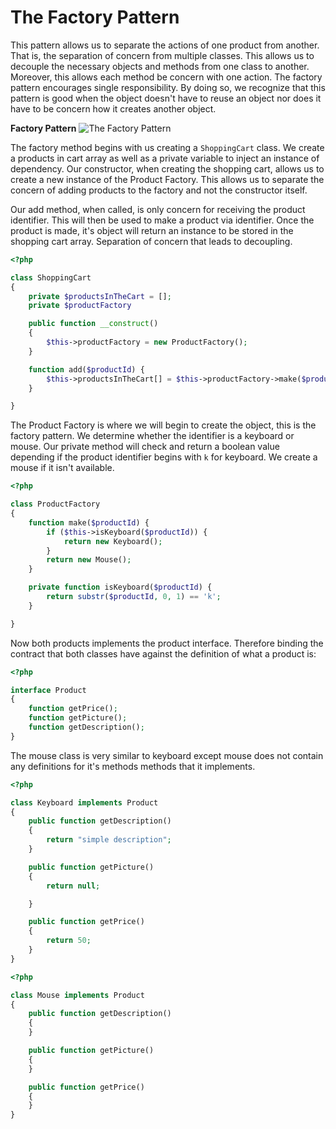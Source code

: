 The Factory Pattern
===================
This pattern allows us to separate the actions of one product from another.
That is, the separation of concern from multiple classes. This allows us to
decouple the necessary objects and methods from one class to another. Moreover,
this allows each method be concern with one action. The factory pattern
encourages single responsibility. By doing so, we recognize that this pattern is
good when the object doesn't have to reuse an object nor does it have to be
concern how it creates another object.

**Factory Pattern**
![The Factory Pattern](https://cdn.rawgit.com/KLVTZ/PHP-Design-Patterns/master/notes/images/04_factory_pattern.svg)

The factory method begins with us creating a `ShoppingCart` class. We create a
products in cart array as well as a private variable to inject an instance of
dependency. Our constructor, when creating the shopping cart, allows us to
create a new instance of the Product Factory. This allows us to separate the
concern of adding products to the factory and not the constructor itself.

Our add method, when called, is only concern for receiving the product
identifier. This will then be used to make a product via identifier. Once the
product is made, it's object will return an instance to be stored in the
shopping cart array. Separation of concern that leads to decoupling.

```php
<?php

class ShoppingCart
{
	private $productsInTheCart = [];
	private $productFactory

	public function __construct()
	{
		$this->productFactory = new ProductFactory();
	}

	function add($productId) {
		$this->productsInTheCart[] = $this->productFactory->make($productsId);
	}

}
```

The Product Factory is where we will begin to create the object, this is the
factory pattern. We determine whether the identifier is a keyboard or mouse. Our
private method will check and return a boolean value depending if the product
identifier begins with `k` for keyboard. We create a mouse if it isn't
available. 

```php
<?php

class ProductFactory
{
	function make($productId) {
		if ($this->isKeyboard($productId)) {
			return new Keyboard();
		}
		return new Mouse();
	}

	private function isKeyboard($productId) {
		return substr($productId, 0, 1) == 'k';
	}

}
```
Now both products implements the product interface. Therefore binding the
contract that both classes have against the definition of what a product is:

```php
<?php

interface Product
{
	function getPrice();
	function getPicture();
	function getDescription();
}
```

The mouse class is very similar to keyboard except mouse does not contain any
definitions for it's methods methods that it implements.

```php
<?php

class Keyboard implements Product
{
	public function getDescription()
	{
		return "simple description";
	}

	public function getPicture()
	{
		return null;

	}

	public function getPrice()
	{
		return 50;
	}
}
```

```php
<?php

class Mouse implements Product
{
	public function getDescription()
	{
	}

	public function getPicture()
	{
	}

	public function getPrice()
	{
	}
}
```
